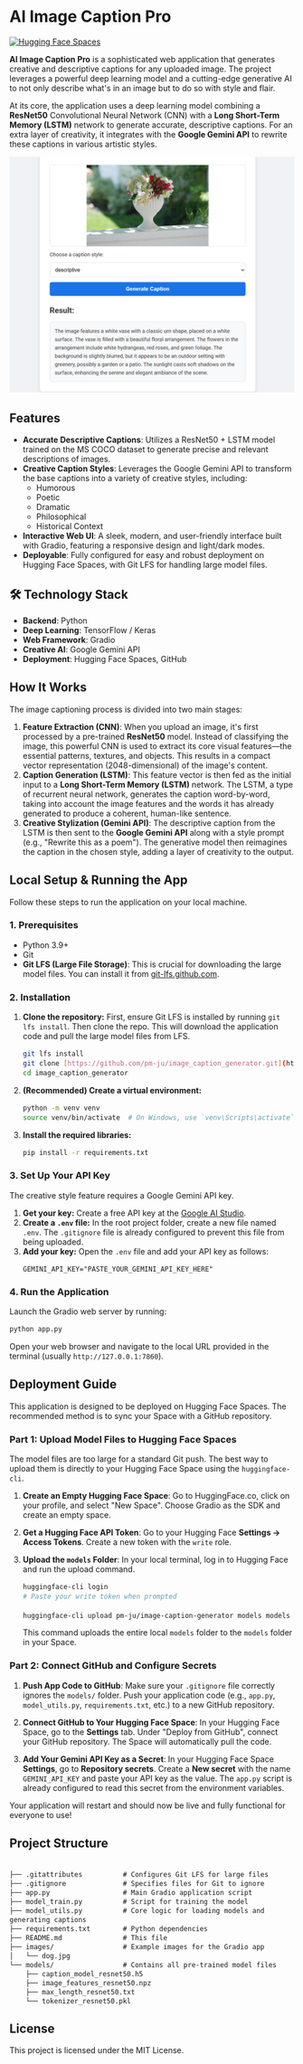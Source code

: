 # AI Image Caption Pro 

[![Hugging Face Spaces](https://img.shields.io/badge/%F0%9F%A4%97%20Hugging%20Face-Spaces-blue)](https://huggingface.co/spaces/pm-ju/image_caption_generator)

**AI Image Caption Pro** is a sophisticated web application that generates creative and descriptive captions for any uploaded image. The project leverages a powerful deep learning model and a cutting-edge generative AI to not only describe what's in an image but to do so with style and flair.

At its core, the application uses a deep learning model combining a **ResNet50** Convolutional Neural Network (CNN) with a **Long Short-Term Memory (LSTM)** network to generate accurate, descriptive captions. For an extra layer of creativity, it integrates with the **Google Gemini API** to rewrite these captions in various artistic styles.

![App Screenshot](https://github.com/pm-ju/image_caption_generator/blob/main/Screenshot%202025-10-03%20145840.png)

##  Features

* **Accurate Descriptive Captions**: Utilizes a ResNet50 + LSTM model trained on the MS COCO dataset to generate precise and relevant descriptions of images.
* **Creative Caption Styles**: Leverages the Google Gemini API to transform the base captions into a variety of creative styles, including:
    * Humorous
    * Poetic
    * Dramatic
    * Philosophical
    * Historical Context
* **Interactive Web UI**: A sleek, modern, and user-friendly interface built with Gradio, featuring a responsive design and light/dark modes.
* **Deployable**: Fully configured for easy and robust deployment on Hugging Face Spaces, with Git LFS for handling large model files.

## 🛠️ Technology Stack

* **Backend**: Python
* **Deep Learning**: TensorFlow / Keras
* **Web Framework**: Gradio
* **Creative AI**: Google Gemini API
* **Deployment**: Hugging Face Spaces, GitHub

##  How It Works

The image captioning process is divided into two main stages:

1.  **Feature Extraction (CNN)**: When you upload an image, it's first processed by a pre-trained **ResNet50** model. Instead of classifying the image, this powerful CNN is used to extract its core visual features—the essential patterns, textures, and objects. This results in a compact vector representation (2048-dimensional) of the image's content.
2.  **Caption Generation (LSTM)**: This feature vector is then fed as the initial input to a **Long Short-Term Memory (LSTM)** network. The LSTM, a type of recurrent neural network, generates the caption word-by-word, taking into account the image features and the words it has already generated to produce a coherent, human-like sentence.
3.  **Creative Stylization (Gemini API)**: The descriptive caption from the LSTM is then sent to the **Google Gemini API** along with a style prompt (e.g., "Rewrite this as a poem"). The generative model then reimagines the caption in the chosen style, adding a layer of creativity to the output.

##  Local Setup & Running the App

Follow these steps to run the application on your local machine.

### 1. Prerequisites

* Python 3.9+
* Git
* **Git LFS (Large File Storage)**: This is crucial for downloading the large model files. You can install it from [git-lfs.github.com](https://git-lfs.github.com).

### 2. Installation

1.  **Clone the repository:**
    First, ensure Git LFS is installed by running `git lfs install`. Then clone the repo. This will download the application code and pull the large model files from LFS.
    ```bash
    git lfs install
    git clone [https://github.com/pm-ju/image_caption_generator.git](https://github.com/pm-ju/image_caption_generator.git)
    cd image_caption_generator
    ```
   

2.  **(Recommended) Create a virtual environment:**
    ```bash
    python -m venv venv
    source venv/bin/activate  # On Windows, use `venv\Scripts\activate`
    ```
   

3.  **Install the required libraries:**
    ```bash
    pip install -r requirements.txt
    ```
   

### 3. Set Up Your API Key

The creative style feature requires a Google Gemini API key.

1.  **Get your key:** Create a free API key at the [Google AI Studio](https://aistudio.google.com/).
2.  **Create a `.env` file:** In the root project folder, create a new file named `.env`. The `.gitignore` file is already configured to prevent this file from being uploaded.
3.  **Add your key:** Open the `.env` file and add your API key as follows:
    ```
    GEMINI_API_KEY="PASTE_YOUR_GEMINI_API_KEY_HERE"
    ```

### 4. Run the Application

Launch the Gradio web server by running:

```bash
python app.py
```


Open your web browser and navigate to the local URL provided in the terminal (usually `http://127.0.0.1:7860`).

##  Deployment Guide

This application is designed to be deployed on Hugging Face Spaces. The recommended method is to sync your Space with a GitHub repository.

### Part 1: Upload Model Files to Hugging Face Spaces

The model files are too large for a standard Git push. The best way to upload them is directly to your Hugging Face Space using the `huggingface-cli`.

1.  **Create an Empty Hugging Face Space**:
    Go to HuggingFace.co, click on your profile, and select "New Space". Choose Gradio as the SDK and create an empty space.

2.  **Get a Hugging Face API Token**:
    Go to your Hugging Face **Settings -> Access Tokens**. Create a new token with the `write` role.

3.  **Upload the `models` Folder**:
    In your local terminal, log in to Hugging Face and run the upload command.
    ```bash
    huggingface-cli login
    # Paste your write token when prompted

    huggingface-cli upload pm-ju/image-caption-generator models models --repo-type=space
    ```
   
    This command uploads the entire local `models` folder to the `models` folder in your Space.

### Part 2: Connect GitHub and Configure Secrets

1.  **Push App Code to GitHub**:
    Make sure your `.gitignore` file correctly ignores the `models/` folder. Push your application code (e.g., `app.py`, `model_utils.py`, `requirements.txt`, etc.) to a new GitHub repository.

2.  **Connect GitHub to Your Hugging Face Space**:
    In your Hugging Face Space, go to the **Settings** tab. Under "Deploy from GitHub", connect your GitHub repository. The Space will automatically pull the code.

3.  **Add Your Gemini API Key as a Secret**:
    In your Hugging Face Space **Settings**, go to **Repository secrets**. Create a **New secret** with the name `GEMINI_API_KEY` and paste your API key as the value. The `app.py` script is already configured to read this secret from the environment variables.

Your application will restart and should now be live and fully functional for everyone to use!

##  Project Structure

```

├── .gitattributes          # Configures Git LFS for large files
├── .gitignore              # Specifies files for Git to ignore
├── app.py                  # Main Gradio application script
├── model_train.py          # Script for training the model
├── model_utils.py          # Core logic for loading models and generating captions
├── requirements.txt        # Python dependencies
├── README.md               # This file
├── images/                 # Example images for the Gradio app
│   └── dog.jpg
└── models/                 # Contains all pre-trained model files
    ├── caption_model_resnet50.h5
    ├── image_features_resnet50.npz
    ├── max_length_resnet50.txt
    └── tokenizer_resnet50.pkl
```

##  License

This project is licensed under the MIT License.
